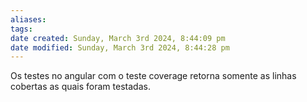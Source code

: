 ```yaml
---
aliases: 
tags: 
date created: Sunday, March 3rd 2024, 8:44:09 pm
date modified: Sunday, March 3rd 2024, 8:44:28 pm
---
```

Os testes no angular com o teste coverage retorna somente as linhas cobertas as quais foram testadas.